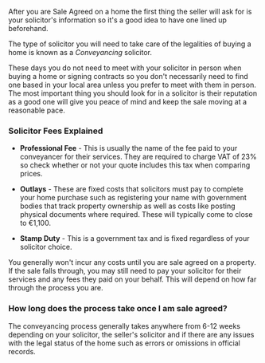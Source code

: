 After you are Sale Agreed on a home the first thing the seller will ask for is your solicitor's information so it's a good idea to have one lined up beforehand.

The type of solicitor you will need to take care of the legalities of buying a home is known as a *Conveyancing* solicitor. 
 
These days you do not need to meet with your solicitor in person when buying a home or signing contracts so you don't necessarily need to find one based in your local area unless you prefer to meet with them in person. The most important thing you should look for in a solicitor is their reputation as a good one will give you peace of mind and keep the sale moving at a reasonable pace.

### Solicitor Fees Explained

* **Professional Fee** - This is usually the name of the 
 fee paid to your conveyancer for their services. They are required to charge VAT of 23% so check whether or not your quote includes this tax when comparing prices.
 
* **Outlays** - These are fixed costs that solicitors must pay to complete your home purchase such as registering your name with government bodies that track property ownership as well as costs like posting physical documents where required. These will typically come to close to €1,100.

* **Stamp Duty** - This is a government tax and is fixed regardless of your solicitor choice. 

You generally won't incur any costs until you are sale agreed on a property.
 If the sale falls through, you may still need to pay your solicitor for their services and any fees they paid on your behalf. 
 This will depend on how far through the process you are.
 

### How long does the process take once I am sale agreed?

The conveyancing process generally takes anywhere from 6-12 weeks depending on your solicitor, the seller's solicitor and if there are any issues with the legal status of the home such as errors or omissions in official records. 

 